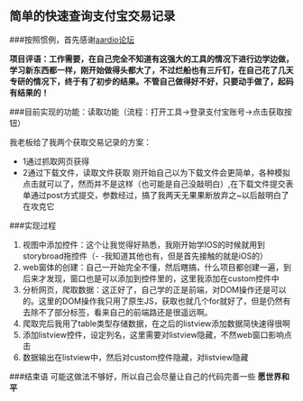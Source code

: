 ## 简单的快速查询支付宝交易记录

###按照惯例，首先感谢[aardio论坛](http://bbs.aardio.com/)

**项目评语：工作需要，在自己完全不知道有这强大的工具的情况下进行边学边做，学习新东西都一样，刚开始做得头都大了，不过烂船也有三斤钉，在自己花了几天专研的情况下，终于有了初步的结果。不管自己做得好不好，只要动手做了，起码有结果的！**

###目前实现的功能：读取功能（流程：打开工具->登录支付宝账号->点击获取按钮）

我老板给了我两个获取交易记录的方案：
* 1通过抓取网页获得
* 2通过下载文件，读取文件获取
刚开始自己以为下载文件会更简单，各种模拟点击就可以了，然而并不是这样（也可能是自己没敲明白）,在下载文件提交表单通过post方式提交，参数经过，搞了我两天无果果断放弃之~以后敲明白了在攻克它

###实现过程
1. 视图中添加控件：这个让我觉得好熟悉，我刚开始学IOS的时候就用到storybroad拖控件（- -我知道其他也有，但是首先接触的就是iOS的）
2. web窗体的创建：自己一开始完全不懂，然后瞎搞，什么项目都创建一遍，到后来才发现，窗口也是可以添加到控件里的，这里我添加在custom控件中
3. 分析网页，爬取数据：这正好了，自己学的正是前端，对DOM操作还是可以的。这里的DOM操作我只用了原生JS，获取也就几个for就好了，但是仍然有去除不了部分标签，看来自己的前端路还是很遥远啊。
4. 爬取完后我用了table类型存储数据，在之后的listview添加数据简快速得很啊
5. 添加listview控件，设定列名，这里需要对listview隐藏，不然web窗口影响点击
6. 数据输出在listview中，然后对custom控件隐藏，对listview隐藏

###结束语
可能这做法不够好，所以自己会尽量让自己的代码完善一些
**愿世界和平**
